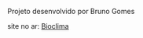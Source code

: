 Projeto desenvolvido por Bruno Gomes

site no ar: [Bioclima](https://www.bioclimaengenharia.com.br/)
